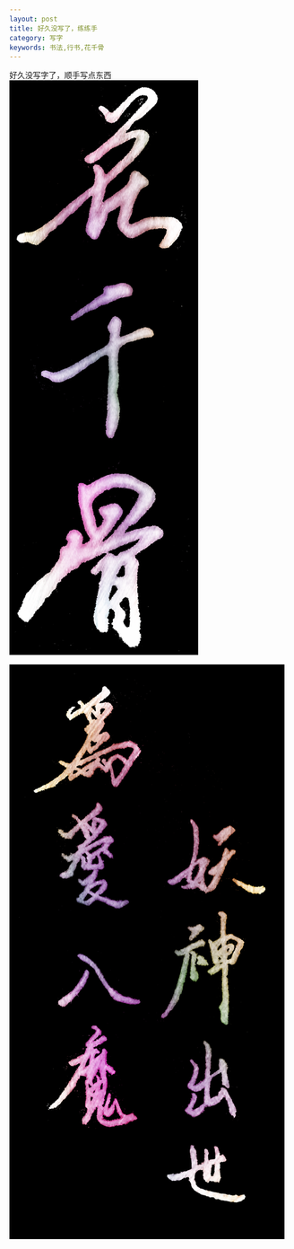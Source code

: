 ```yaml
---
layout: post
title: 好久没写了，练练手
category: 写字
keywords: 书法,行书,花千骨
---
```


好久没写字了，顺手写点东西
![photo](/assets/img/font/flower-bone2_l.png)

![photo](/assets/img/font/flower-bone_l.png)

